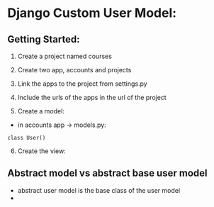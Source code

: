 # Django Custom User Model:

## Getting Started:
1.  Create a project named courses
2.  Create two app, accounts and projects
3.  Link the apps to the project from settings.py
4.  Include the urls of the apps in the url of the project

5.  Create a model:
   * in accounts app -> models.py:
  ```
  class User()
  ```

6. Create the view:
   


##  Abstract model vs abstract base user model
* abstract user model is the base class of the user model
* 
  